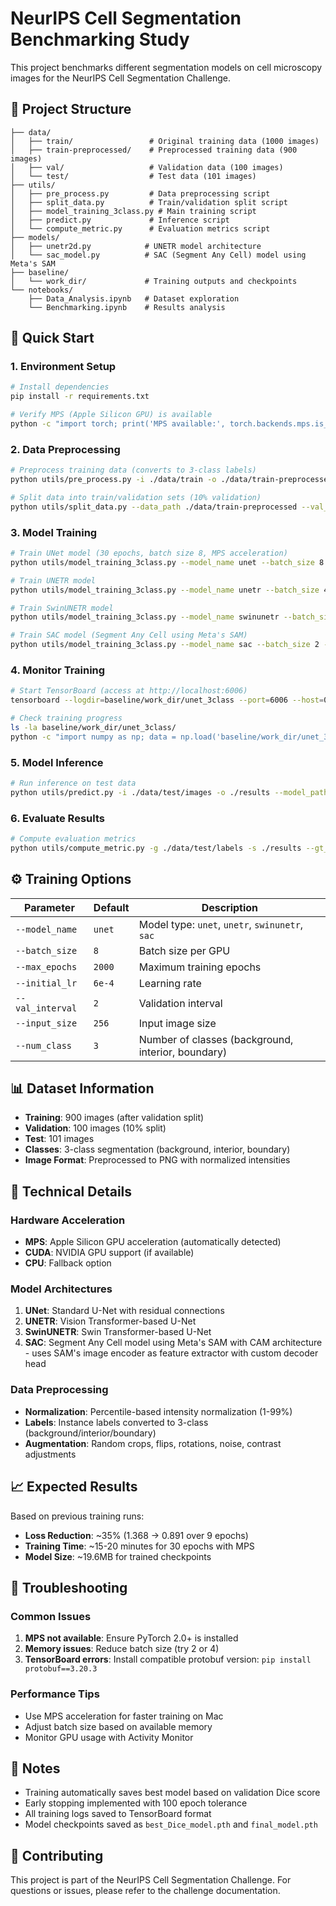 # NeurIPS Cell Segmentation Benchmarking Study

This project benchmarks different segmentation models on cell microscopy images for the NeurIPS Cell Segmentation Challenge.

## 📁 Project Structure

```
├── data/
│   ├── train/                 # Original training data (1000 images)
│   ├── train-preprocessed/    # Preprocessed training data (900 images)
│   ├── val/                   # Validation data (100 images)
│   └── test/                  # Test data (101 images)
├── utils/
│   ├── pre_process.py         # Data preprocessing script
│   ├── split_data.py          # Train/validation split script
│   ├── model_training_3class.py # Main training script
│   ├── predict.py             # Inference script
│   └── compute_metric.py      # Evaluation metrics script
├── models/
│   ├── unetr2d.py            # UNETR model architecture
│   └── sac_model.py          # SAC (Segment Any Cell) model using Meta's SAM
├── baseline/
│   └── work_dir/             # Training outputs and checkpoints
└── notebooks/
    ├── Data_Analysis.ipynb   # Dataset exploration
    └── Benchmarking.ipynb    # Results analysis
```

## 🚀 Quick Start

### 1. Environment Setup

```bash
# Install dependencies
pip install -r requirements.txt

# Verify MPS (Apple Silicon GPU) is available
python -c "import torch; print('MPS available:', torch.backends.mps.is_available())"
```

### 2. Data Preprocessing

```bash
# Preprocess training data (converts to 3-class labels)
python utils/pre_process.py -i ./data/train -o ./data/train-preprocessed

# Split data into train/validation sets (10% validation)
python utils/split_data.py --data_path ./data/train-preprocessed --val_frac 0.1
```

### 3. Model Training

```bash
# Train UNet model (30 epochs, batch size 8, MPS acceleration)
python utils/model_training_3class.py --model_name unet --batch_size 8 --max_epochs 30

# Train UNETR model
python utils/model_training_3class.py --model_name unetr --batch_size 4 --max_epochs 30

# Train SwinUNETR model
python utils/model_training_3class.py --model_name swinunetr --batch_size 2 --max_epochs 30

# Train SAC model (Segment Any Cell using Meta's SAM)
python utils/model_training_3class.py --model_name sac --batch_size 2 --max_epochs 30
```

### 4. Monitor Training

```bash
# Start TensorBoard (access at http://localhost:6006)
tensorboard --logdir=baseline/work_dir/unet_3class --port=6006 --host=0.0.0.0

# Check training progress
ls -la baseline/work_dir/unet_3class/
python -c "import numpy as np; data = np.load('baseline/work_dir/unet_3class/train_log.npz'); print('Epochs:', len(data['epoch_loss'])); print('Losses:', data['epoch_loss'])"
```

### 5. Model Inference

```bash
# Run inference on test data
python utils/predict.py -i ./data/test/images -o ./results --model_path ./baseline/work_dir/unet_3class
```

### 6. Evaluate Results

```bash
# Compute evaluation metrics
python utils/compute_metric.py -g ./data/test/labels -s ./results --gt_suffix .tiff --seg_suffix _label.png
```

## ⚙️ Training Options

| Parameter        | Default | Description                                        |
| ---------------- | ------- | -------------------------------------------------- |
| `--model_name`   | `unet`  | Model type: `unet`, `unetr`, `swinunetr`, `sac`    |
| `--batch_size`   | `8`     | Batch size per GPU                                 |
| `--max_epochs`   | `2000`  | Maximum training epochs                            |
| `--initial_lr`   | `6e-4`  | Learning rate                                      |
| `--val_interval` | `2`     | Validation interval                                |
| `--input_size`   | `256`   | Input image size                                   |
| `--num_class`    | `3`     | Number of classes (background, interior, boundary) |

## 📊 Dataset Information

- **Training**: 900 images (after validation split)
- **Validation**: 100 images (10% split)
- **Test**: 101 images
- **Classes**: 3-class segmentation (background, interior, boundary)
- **Image Format**: Preprocessed to PNG with normalized intensities

## 🔧 Technical Details

### Hardware Acceleration

- **MPS**: Apple Silicon GPU acceleration (automatically detected)
- **CUDA**: NVIDIA GPU support (if available)
- **CPU**: Fallback option

### Model Architectures

1. **UNet**: Standard U-Net with residual connections
2. **UNETR**: Vision Transformer-based U-Net
3. **SwinUNETR**: Swin Transformer-based U-Net
4. **SAC**: Segment Any Cell model using Meta's SAM with CAM architecture - uses SAM's image encoder as feature extractor with custom decoder head

### Data Preprocessing

- **Normalization**: Percentile-based intensity normalization (1-99%)
- **Labels**: Instance labels converted to 3-class (background/interior/boundary)
- **Augmentation**: Random crops, flips, rotations, noise, contrast adjustments

## 📈 Expected Results

Based on previous training runs:

- **Loss Reduction**: ~35% (1.368 → 0.891 over 9 epochs)
- **Training Time**: ~15-20 minutes for 30 epochs with MPS
- **Model Size**: ~19.6MB for trained checkpoints

## 🐛 Troubleshooting

### Common Issues

1. **MPS not available**: Ensure PyTorch 2.0+ is installed
2. **Memory issues**: Reduce batch size (try 2 or 4)
3. **TensorBoard errors**: Install compatible protobuf version: `pip install protobuf==3.20.3`

### Performance Tips

- Use MPS acceleration for faster training on Mac
- Adjust batch size based on available memory
- Monitor GPU usage with Activity Monitor

## 📝 Notes

- Training automatically saves best model based on validation Dice score
- Early stopping implemented with 100 epoch tolerance
- All training logs saved to TensorBoard format
- Model checkpoints saved as `best_Dice_model.pth` and `final_model.pth`

## 🤝 Contributing

This project is part of the NeurIPS Cell Segmentation Challenge. For questions or issues, please refer to the challenge documentation.
